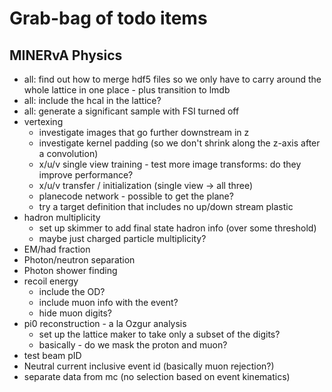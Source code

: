 
# Grab-bag of todo items

## MINERvA Physics

* all: find out how to merge hdf5 files so we only have to carry around the
whole lattice in one place - plus transition to lmdb
* all: include the hcal in the lattice?
* all: generate a significant sample with FSI turned off
* vertexing
    * investigate images that go further downstream in z
    * investigate kernel padding (so we don't shrink along the z-axis after a
    convolution)
    * x/u/v single view training - test more image transforms: do they improve
    performance?
    * x/u/v transfer / initialization (single view -> all three)
    * planecode network - possible to get the plane?
    * try a target definition that includes no up/down stream plastic
* hadron multiplicity
    * set up skimmer to add final state hadron info (over some threshold)
    * maybe just charged particle multiplicity?
* EM/had fraction
* Photon/neutron separation
* Photon shower finding
* recoil energy
    * include the OD?
    * include muon info with the event?
    * hide muon digits?
* pi0 reconstruction - a la Ozgur analysis
    * set up the lattice maker to take only a subset of the digits?
    * basically - do we mask the proton and muon?
* test beam pID
* Neutral current inclusive event id (basically muon rejection?)
* separate data from mc (no selection based on event kinematics)

